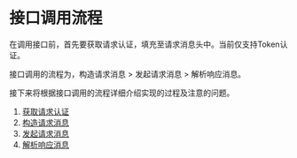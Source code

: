 # 接口调用流程<a name="apm_04_0003"></a>

在调用接口前，首先要获取请求认证，填充至请求消息头中。当前仅支持Token认证。

接口调用的流程为，构造请求消息 \> 发起请求消息 \> 解析响应消息。

接下来将根据接口调用的流程详细介绍实现的过程及注意的问题。

1.  [获取请求认证](Token认证.md)
2.  [构造请求消息](构造请求消息.md)
3.  [发起请求消息](发起请求.md)
4.  [解析响应消息](解析响应消息.md)

